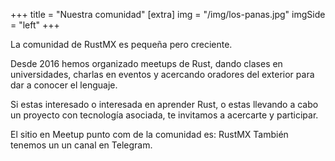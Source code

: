 +++
title = "Nuestra comunidad"
[extra]
img = "/img/los-panas.jpg"
imgSide = "left"
+++

La comunidad de RustMX es pequeña pero creciente.

Desde 2016 hemos organizado meetups de Rust, dando clases en universidades,
charlas en eventos y acercando oradores del exterior para dar a conocer el
lenguaje.

Si estas interesado o interesada en aprender Rust, o estas llevando a cabo un
proyecto con tecnología asociada, te invitamos a acercarte y participar.

El sitio en Meetup punto com de la comunidad es: RustMX También tenemos un un
canal en Telegram.
